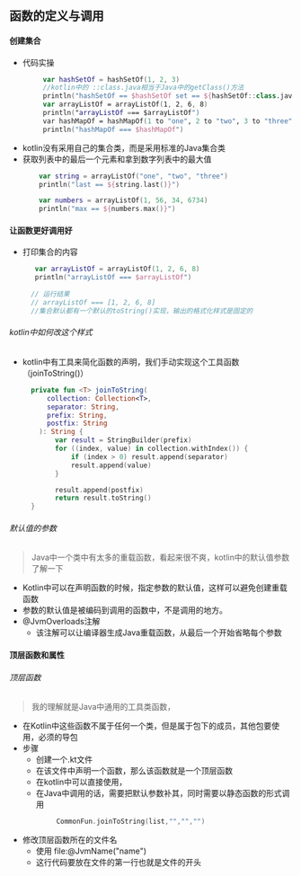 ## 函数的定义与调用
#### 创建集合
- 代码实操
   ```kotlin
        var hashSetOf = hashSetOf(1, 2, 3)
        //kotlin中的 ::class.java相当于Java中的getClass()方法
        println("hashSetOf == $hashSetOf set == ${hashSetOf::class.java}")
        var arrayListOf = arrayListOf(1, 2, 6, 8)
        println("arrayListOf === $arrayListOf")
        var hashMapOf = hashMapOf(1 to "one", 2 to "two", 3 to "three")
        println("hashMapOf === $hashMapOf") 
   ```
- kotlin没有采用自己的集合类，而是采用标准的Java集合类
- 获取列表中的最后一个元素和拿到数字列表中的最大值
    ```kotlin
        var string = arrayListOf("one", "two", "three")
        println("last == ${string.last()}")

        var numbers = arrayListOf(1, 56, 34, 6734)
        println("max == ${numbers.max()}")  
    ```
#### 让函数更好调用好
- 打印集合的内容
   ```kotlin
      var arrayListOf = arrayListOf(1, 2, 6, 8)
      println("arrayListOf === $arrayListOf")
      
     // 运行结果
     // arrayListOf === [1, 2, 6, 8]
     //集合默认都有一个默认的toString()实现，输出的格式化样式是固定的
   ```

###### kotlin中如何改这个样式
- kotlin中有工具来简化函数的声明，我们手动实现这个工具函数（joinToString()）
  ```kotlin
    private fun <T> joinToString(
        collection: Collection<T>,
        separator: String,
        prefix: String,
        postfix: String
      ): String {
          var result = StringBuilder(prefix)
          for ((index, value) in collection.withIndex()) {
              if (index > 0) result.append(separator)
              result.append(value)
          }

          result.append(postfix)
          return result.toString()
    }
  ```
###### 默认值的参数
> Java中一个类中有太多的重载函数，看起来很不爽，kotlin中的默认值参数了解一下

- Kotlin中可以在声明函数的时候，指定参数的默认值，这样可以避免创建重载函数
- 参数的默认值是被编码到调用的函数中，不是调用的地方。
- @JvmOverloads注解
  - 该注解可以让编译器生成Java重载函数，从最后一个开始省略每个参数

#### 顶层函数和属性
###### 顶层函数
> 我的理解就是Java中通用的工具类函数，
- 在Kotlin中这些函数不属于任何一个类，但是属于包下的成员，其他包要使用，必须的导包
- 步骤
  - 创建一个.kt文件
  - 在该文件中声明一个函数，那么该函数就是一个顶层函数
  - 在kotlin中可以直接使用，
  - 在Java中调用的话，需要把默认参数补其，同时需要以静态函数的形式调用
    ```kotlin
         CommonFun.joinToString(list,"","","")
    ```
- 修改顶层函数所在的文件名
  - 使用 file:@JvmName("name")
  - 这行代码要放在文件的第一行也就是文件的开头
